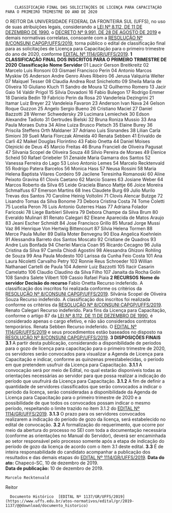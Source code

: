         CLASSIFICAÇÃO FINAL DAS SOLICITAÇÕES DE LICENÇA PARA CAPACITAÇÃO PARA O PRIMEIRO TRIMESTRE DO ANO DE 2020  

 O REITOR DA UNIVERSIDADE FEDERAL DA FRONTEIRA SUL (UFFS), no uso de suas atribuições legais, considerando a [LEI Nº 8.112, DE 11 DE DEZEMBRO DE 1990](http://www.planalto.gov.br/ccivil_03/LEIS/L8112cons.htm), o [DECRETO Nº 9.991, DE 28 DE AGOSTO DE 2019](http://www.planalto.gov.br/ccivil_03/_ato2019-2022/2019/decreto/D9991.htm) e demais normativas correlatas, consoante com a [RESOLUÇÃO Nº 8/CONSUNI CAPGP/UFFS/2019](https://www.uffs.edu.br/atos-normativos/resolucao/consunicapgp/2019-0008), torna público o edital de classificação final para as solicitações de Licença para Capacitação para o primeiro trimestre do ano de 2020, conforme [EDITAL Nº 1114/GR/UFFS/2019](https://www.uffs.edu.br/atos-normativos/edital/gr/2019-1114).     **1 CLASSIFICAÇÃO FINAL DOS INSCRITOS PARA O PRIMEIRO TRIMESTRE DE 2020**      **Classificação**     **Nome Servidor**      01   Laucir Gerson Breitkreitz     02   Marcelo Luis Ronsoni     03   Gismael Francisco Perin     04   Antonio Marcos Myskiw     05   Anderson Andre Genro Alves Ribeiro     06   Jerusa Valquiria Welter     07   Maiquel Tesser     08   Claudia Andrea Rost Snichelotto     09   Sheila Maria de Oliveira     10   Giuliano Kluch     11   Sandro de Moura     12   Guilhermo Romero     13   Jacir Gaio     14   Valdir Prigol     15   Silvia Dovadoni     16   Fabio Bulegon     17   Rodrigo Emmer     18   Daniela Bedin     19   Fabricio Perin da Rosa     20   Vanderleia Dezingrini     21   Itamar Luiz Breyer     22   Vandeleia Favaron     23   Anderson Ivan Nava     24   Gelson Roque Guzzon     25   Angelo Sergio Bueno     26   Cristiano Maciel     27   Daniel Bazzotti     28   Werner Schwedersky     29   Lucimara Lemiechek     30   Edson Alexandre Tadioto     31   Gertrudes Bielski     32   Bruna Roniza Mussio     33   Ana Paula Moraes Dutra     34   Aline Luiza Brusco Pletsch     35   Elaine Burey     36   Priscila Steffens Orth Maldaner     37   Adriano Luis Sisnandes     38   Lilian Carla Simioni     39   Sueli Maria Florczak Almeida     40   Renata Sebben     41   Erivaldo de Carli     42   Maikel Douglas Florintino     43   Fabio Onetta     44   Daniel Moises Olejnicki de Deus     45   Marcio Freitas     46   Bruna Francieli de Oliveira Pagusat     47   Silvania Scopel de Oliveira Souza     48   Silvio Pereira de Moraes     49   Elenice Scheid     50   Rafael Griebeler     51   Zenaide Maria Gamarra dos Santos     52   Vanessa Ferreira do Lago     53   Loivo Antonio Lemes     54   Marcelo Recktenvald     55   Rodrigo Patera Barcelos     56   Monica Hass     57   Neusa Rossini     58   Maria Helena Baptista Vilares Cordeiro     59   Jacilene Teresinha Romanoski     60   Aline Peixoto Gravina     61   Clovis Caetano     62   Marcio Soares     63   Josiane Weber     64   Marcos Roberto da Silva     65   Leide Graciela Blanco Mattje     66   Joice Moreira Schmalfuss     67   Emerson Martins     68   Ines Claudete Burg     69   Julio Murilo Trevas dos Santos     70   Caroline Heinig Voltolini     71   Clovis Alencar Butzge     72   Lisandro Tomas da Silva Bonome     73   Debora Cristina Costa     74   Tome Coletti     75   Lucelia Peron     76   Luis Antonio Guterres Haas     77   Adriana Folador Faricoski     78   Liege Barbieri Silveira     79   Debora Champe da Silva Brum     80   Everaldo Mulinari     81   Renato Calegari     82   Eleane Aparecida de Matos Araujo     83   Jeani Escher Schmidt     84   Jose Francisco Grillo     85   Murad Jorge Mussi Vaz     86   Henrique Von Hertwig Bittencourt     87   Silvia Helena Tormen     88   Merce Paula Muller     89   Dalila Moter Benvegnu     90   Eloa Angelica Koehnlein     91   Alessandra Barreto dos Santos Moscato     92   Cristiane de Quadros     93   Andre Luis Bonfada     94   Cherlei Marcia Coan     95   Ricardo Cecagno     96   Julia Cristina da Silva     97   Camila Chiodi Agostini     98   Alessandra Ghizoni Rohling de Souza     99   Ana Paula Modesto     100   Larissa da Cunha Feio Costa     101   Ana Laura Nicoletti Carvalho Petry     102   Ronnie Reus Schroeder     103   Willian Nathanael Cartelli de Paula     104   Ademir Luiz Bazzotti     105   Itacir Casarin Camelatto     106   Claudio Claudino da Silva Filho     107   Janaita da Rocha Golin     108   Sandra Salete Vilbert     109   Cassio Rafael Piaia        **2 RECURSOS**      **Nome do servidor**     **Decisão do recurso**      Fabio Onetta   Recurso indeferido. A classificação dos inscritos foi realizada conforme os critérios da [RESOLUÇÃO Nº 8/CONSUNI CAPGP/UFFS/2019](https://www.uffs.edu.br/atos-normativos/resolucao/consunicapgp/2019-0008).     Silvânia Scopel de Oliveira Souza   Recurso indeferido. A classificação dos inscritos foi realizada conforme os critérios da [RESOLUÇÃO Nº 8/CONSUNI CAPGP/UFFS/2019](https://www.uffs.edu.br/atos-normativos/resolucao/consunicapgp/2019-0008).     Renato Calegari   Recurso indeferido. Para fins da Licença para Capacitação, conforme o artigo 87 da [LEI Nº 8.112, DE 11 DE DEZEMBRO DE 1990](http://www.planalto.gov.br/ccivil_03/LEIS/L8112cons.htm), é considerado apenas o cargo efetivo, e não são considerados contratos temporários.     Renata Sebben   Recurso indeferido. O [EDITAL Nº 1114/GR/UFFS/2019](https://www.uffs.edu.br/atos-normativos/edital/gr/2019-1114) e seus procedimentos estão baseados no disposto na [RESOLUÇÃO Nº 8/CONSUNI CAPGP/UFFS/2019](https://www.uffs.edu.br/atos-normativos/resolucao/consunicapgp/2019-0008).        **3 DISPOSIÇÕES FINAIS**   **3.1**  A partir desta publicação, considerando a disponibilidade de períodos para o gozo de licença para capacitação para o primeiro trimestre de 2020, os servidores serão convocados para visualizar a Agenda de Licença para Capacitação e indicar, conforme as quinzenas preestabelecidas, o período em que pretendem usufruir da Licença para Capacitação.  **3.1.1**  A convocação será por meio de Edital, no qual estarão disponíveis todas as orientações necessárias ao servidor para que possa realizar a indicação do período que usufruirá da Licença para Capacitação.  **3.1.2**  A fim de definir a quantidade de servidores classificados que serão convocados a indicar o período da licença, serão consideradas a disponibilidade da Agenda de Licença para Capacitação para o primeiro trimestre de 2020 e a possibilidade de que todos os convocados possam indicar o mesmo período, respeitando o limite trazido no item 3.1.2 do [EDITAL Nº 1114/GR/UFFS/2019](https://www.uffs.edu.br/atos-normativos/edital/gr/2019-1114).  **3.1.3**  O prazo para os servidores convocados realizarem a indicação do período de gozo da licença, será estabelecido no edital de convocação.  **3.2**  A formalização do requerimento, que ocorre por meio da abertura do processo no SEI com toda a documentação necessária (conforme as orientações no Manual do Servidor), deverá ser encaminhada ao setor responsável pelo processo somente após a etapa de indicação do período de gozo da licença de acordo com o item 3.1 deste edital.  **3.3**  É de inteira responsabilidade do candidato acompanhar a publicação dos resultados e das demais etapas do [EDITAL Nº 1114/GR/UFFS/2019](https://www.uffs.edu.br/atos-normativos/edital/gr/2019-1114).        **Data do ato:** Chapecó-SC, 10 de dezembro de 2019.   
 **Data de publicação:**  10 de dezembro de 2019. 

    Marcelo Recktenvald   
 Reitor 

      Documento Histórico  [EDITAL Nº 1137/GR/UFFS/2019](https://www.uffs.edu.br/atos-normativos/edital/gr/2019-1137/@@download/documento_historico)     
      